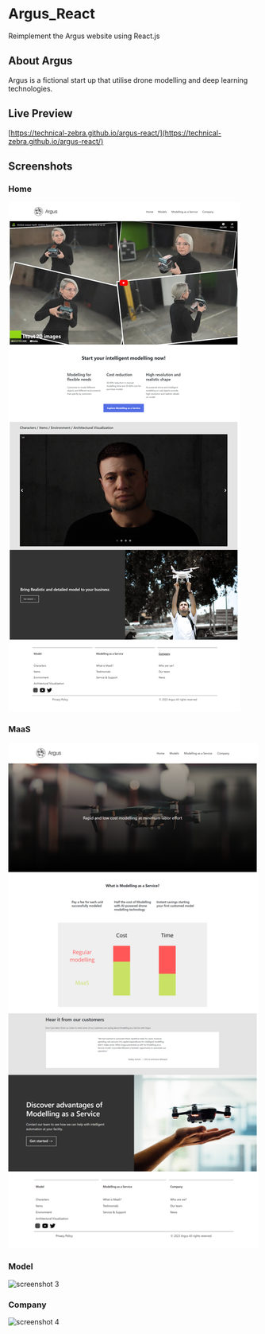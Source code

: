 # Argus_React
Reimplement the Argus website using React.js


## About Argus
Argus is a fictional start up that utilise drone modelling and deep learning technologies.

## Live Preview
[https://technical-zebra.github.io/argus-react/](https://technical-zebra.github.io/argus-react/)


## Screenshots


### Home
![screenshot 1](/Screenshots/Home.png)


### MaaS
![screenshot 2](/Screenshots/MaaS.png)


### Model
![screenshot 3](/Screenshots/Model.png)


### Company
![screenshot 4](Screenshots/Company.png)


